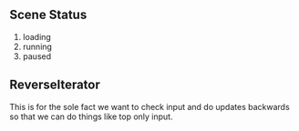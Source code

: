 ## Scene Status
1. loading
2. running
3. paused

## ReverseIterator
This is for the sole fact we want to check input and do updates backwards so that we can do
things like top only input.
